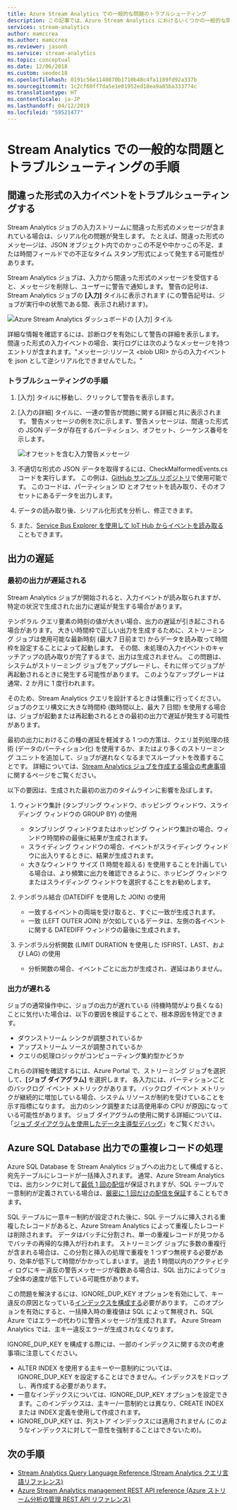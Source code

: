 ```yaml
---
title: Azure Stream Analytics での一般的な問題のトラブルシューティング
description: この記事では、Azure Stream Analytics におけるいくつかの一般的な問題と、問題をトラブルシューティングするための手順について説明します。
services: stream-analytics
author: mamccrea
ms.author: mamccrea
ms.reviewer: jasonh
ms.service: stream-analytics
ms.topic: conceptual
ms.date: 12/06/2018
ms.custom: seodec18
ms.openlocfilehash: 0191c56e1140870b1710b48c4fa1189fd92a337b
ms.sourcegitcommit: 1c2cf60ff7da5e1e01952ed18ea9a85ba333774c
ms.translationtype: HT
ms.contentlocale: ja-JP
ms.lasthandoff: 04/12/2019
ms.locfileid: "59521477"
---
```

# <a name="common-issues-in-stream-analytics-and-steps-to-troubleshoot"></a>Stream Analytics での一般的な問題とトラブルシューティングの手順

## <a name="troubleshoot-malformed-input-events"></a>間違った形式の入力イベントをトラブルシューティングする

 Stream Analytics ジョブの入力ストリームに間違った形式のメッセージが含まれている場合は、シリアル化の問題が発生します。 たとえば、間違った形式のメッセ―ジは、JSON オブジェクト内でのかっこの不足や中かっこの不足、または時間フィールドでの不正なタイム スタンプ形式によって発生する可能性があります。 
 
 Stream Analytics ジョブは、入力から間違った形式のメッセージを受信すると、メッセージを削除し、ユーザーに警告で通知します。 警告の記号は、Stream Analytics ジョブの **[入力]** タイルに表示されます (この警告記号は、ジョブが実行中の状態である間、表示され続けます)。

![Azure Stream Analytics ダッシュボードの [入力] タイル](media/stream-analytics-malformed-events/stream-analytics-inputs-tile.png)

詳細な情報を確認するには、診断ログを有効にして警告の詳細を表示します。 間違った形式の入力イベントの場合、実行ログには次のようなメッセージを持つエントリが含まれます。"メッセージ:リソース \<blob URI> からの入力イベントを json として逆シリアル化できませんでした。" 

### <a name="troubleshooting-steps"></a>トラブルシューティングの手順

1. [入力] タイルに移動し、クリックして警告を表示します。

2. [入力の詳細] タイルに、一連の警告が問題に関する詳細と共に表示されます。 警告メッセージの例を次に示します、警告メッセージは、間違った形式の JSON データが存在するパーティション、オフセット、シーケンス番号を示します。 

   ![オフセットを含む入力警告メッセージ](media/stream-analytics-malformed-events/warning-message-with-offset.png)

3. 不適切な形式の JSON データを取得するには、CheckMalformedEvents.cs コードを実行します。 この例は、[GitHub サンプル リポジトリ](https://github.com/Azure/azure-stream-analytics/tree/master/Samples/CheckMalformedEventsEH)で使用可能です。 このコードは、パーティション ID とオフセットを読み取り、そのオフセットにあるデータを出力します。 

4. データの読み取り後、シリアル化形式を分析し、修正できます。

5. また、[Service Bus Explorer を使用して IoT Hub からイベントを読み取る](https://code.msdn.microsoft.com/How-to-read-events-from-an-1641eb1b)こともできます。

## <a name="delayed-output"></a>出力の遅延

### <a name="first-output-is-delayed"></a>最初の出力が遅延される
Stream Analytics ジョブが開始されると、入力イベントが読み取られますが、特定の状況で生成された出力に遅延が発生する場合があります。

テンポラル クエリ要素の時刻の値が大きい場合、出力の遅延が引き起こされる場合があります。 大きい時間枠で正しい出力を生成するために、ストリーミング ジョブは使用可能な最新時刻 (最大 7 日前まで) からデータを読み取って時間枠を設定することによって起動します。 その間、未処理の入力イベントのキャッチアップの読み取りが完了するまで、出力は生成されません。 この問題は、システムがストリーミング ジョブをアップグレードし、それに伴ってジョブが再起動されるときに発生する可能性があります。 このようなアップグレードは通常、2 か月に 1 度行われます。 

そのため、Stream Analytics クエリを設計するときは慎重に行ってください。 ジョブのクエリ構文に大きな時間枠 (数時間以上、最大 7 日間) を使用する場合は、ジョブが起動または再起動されるときの最初の出力で遅延が発生する可能性があります。  

最初の出力におけるこの種の遅延を軽減する 1 つの方策は、クエリ並列処理の技術 (データのパーティション化) を使用するか、またはより多くのストリーミング ユニットを追加して、ジョブが遅れなくなるまでスループットを改善することです。  詳細については、[Stream Analytics ジョブを作成する場合の考慮事項](stream-analytics-concepts-checkpoint-replay.md)に関するページをご覧ください。

以下の要因は、生成された最初の出力のタイムラインに影響を及ぼします。

1. ウィンドウ集計 (タンブリング ウィンドウ、ホッピング ウィンドウ、スライディング ウィンドウの GROUP BY) の使用
   - タンブリング ウィンドウまたはホッピング ウィンドウ集計の場合、ウィンドウ時間枠の最後に結果が生成されます。 
   - スライディング ウィンドウの場合、イベントがスライディング ウィンドウに出入りするときに、結果が生成されます。 
   - 大きなウィンドウ サイズ (1 時間を超える) を使用することを計画している場合は、より頻繁に出力を確認できるように、ホッピング ウィンドウまたはスライディング ウィンドウを選択することをお勧めします。

2. テンポラル結合 (DATEDIFF を使用した JOIN) の使用
   - 一致するイベントの両端を受け取ると、すぐに一致が生成されます。
   - 一致 (LEFT OUTER JOIN) が欠如しているデータは、左側の各イベントに関する DATEDIFF ウィンドウの最後に生成されます。

3. テンポラル分析関数 (LIMIT DURATION を使用した ISFIRST、LAST、および LAG) の使用
   - 分析関数の場合、イベントごとに出力が生成され、遅延はありません。

### <a name="output-falls-behind"></a>出力が遅れる
ジョブの通常操作中に、ジョブの出力が遅れている (待機時間がより長くなる) ことに気付いた場合は、以下の要因を検証することで、根本原因を特定できます。
- ダウンストリーム シンクが調整されているか
- アップストリーム ソースが調整されているか
- クエリの処理ロジックがコンピューティング集約型かどうか

これらの詳細を確認するには、Azure Portal で、ストリーミング ジョブを選択して、**[ジョブ ダイアグラム]** を選択します。 各入力には、パーティションごとのバックログ イベント メトリックがあります。 バックログ イベント メトリックが継続的に増加している場合、システム リソースが制約を受けていることを示す指標になります。 出力のシンク調整または高使用率の CPU が原因になっている可能性があります。 ジョブ ダイアグラムの使用に関する詳細については、「[ジョブ ダイアグラムを使用したデータ主導型デバッグ](stream-analytics-job-diagram-with-metrics.md)」をご覧ください。

## <a name="handle-duplicate-records-in-azure-sql-database-output"></a>Azure SQL Database 出力での重複レコードの処理

Azure SQL Database を Stream Analytics ジョブへの出力として構成すると、宛先テーブルにレコードが一括挿入されます。 通常、Azure Stream Analytics では、出力シンクに対して[最低 1 回の配信]( https://msdn.microsoft.com/azure/stream-analytics/reference/event-delivery-guarantees-azure-stream-analytics)が保証されますが、SQL テーブルで一意制約が定義されている場合は、[厳密に 1 回だけの配信を保証]( https://blogs.msdn.microsoft.com/streamanalytics/2017/01/13/how-to-achieve-exactly-once-delivery-for-sql-output/)することもできます。 

SQL テーブルに一意キー制約が設定された後に、SQL テーブルに挿入される重複したレコードがあると、Azure Stream Analytics によって重複したレコードは削除されます。 データはバッチに分割され、単一の重複レコードが見つかるでバッチの再帰的な挿入が行われます。 ストリーミング ジョブに多数の重複行が含まれる場合は、この分割と挿入の処理で重複を 1 つずつ無視する必要があり、効率が低下して時間がかかってしまいます。 過去 1 時間以内のアクティビティ ログにキー違反の警告メッセージが複数ある場合は、SQL 出力によってジョブ全体の速度が低下している可能性があります。 

この問題を解決するには、IGNORE_DUP_KEY オプションを有効にして、キー違反の原因となっている[インデックスを構成する]( https://docs.microsoft.com/sql/t-sql/statements/create-index-transact-sql)必要があります。 このオプションを有効にすると、一括挿入時の重複値は SQL によって無視され、SQL Azure ではエラーの代わりに警告メッセージが生成されます。 Azure Stream Analytics では、主キー違反エラーが生成されなくなります。

IGNORE_DUP_KEY を構成する際には、一部のインデックスに関する次の考慮事項に注意してください。

* ALTER INDEX を使用する主キーや一意制約については、IGNORE_DUP_KEY を設定することはできません。インデックスをドロップし、再作成する必要があります。  
* 一意なインデックスについては、IGNORE_DUP_KEY オプションを設定できます。このインデックスは、主キー/一意制約とは異なり、CREATE INDEX または INDEX 定義を使用して作成されます。  
* IGNORE_DUP_KEY は、列ストア インデックスには適用されません (このようなインデックスに対して一意性を強制することはできないため)。  

## <a name="next-steps"></a>次の手順
* [Stream Analytics Query Language Reference (Stream Analytics クエリ言語リファレンス)](https://msdn.microsoft.com/library/azure/dn834998.aspx)
* [Azure Stream Analytics management REST API reference (Azure ストリーム分析の管理 REST API リファレンス)](https://msdn.microsoft.com/library/azure/dn835031.aspx)
